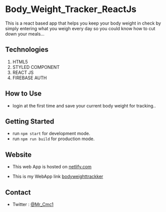# Body_Weight_Tracker_ReactJs

This is a react based app that helps you keep your body weight in check by simply entering what you weigh every day so you could know how to cut down your meals...

## Technologies

1. HTML5
2. STYLED COMPONENT
3. REACT JS
4. FIREBASE AUTH

## How to Use

- login at the first time and save your current body weight for tracking..

## Getting Started

- run `npm start` for development mode.
- run `npm run build` for production mode.

## Website

- This web App is hosted on [netlify.com](bodyweighttrackker.netlify.com)

- This is my WebApp link [bodyweighttrackker](bodyweighttrackker.netlify.com)

## Contact

- Twitter : [@Mr_Cmc1](https://twitter.com/Mr_Cmc1?s=08)
